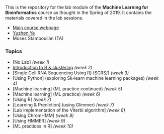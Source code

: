 This is the repository for the lab module of the **Machine Learning for Bioinformatics** course as thought in the Spring of 2019.
It contains the materials covered in the lab sessions.

  * [Main course webpage](http://homes.sice.indiana.edu/classes/spring2019/info/i529-yye/index.php)
  * [Yuzhen Ye](http://homes.soic.indiana.edu/yye/lab/index.php)
  *  Moses Stamboulian (TA)


### Topics

  * [No Lab] *(week 1)*
  * [Introduction to R & clustering](R-intro/) *(week 2)*
  * [Single Cell RNA Sequencing Using R] (SCRS/) *(week 3)*
  * [Using Python] (exploring Sk-learn machine learning packages) *(week 4)*
  * [Machine learning] (ML practice continued) *(week 5)*
  * [Machine learning] (ML practice) *(week 6)*
  * [Using R] *(week 7)*
  * [Learning & Prediction] (using Glimmer) *(week 7)*
  * [Lab implementation of the Viterbi algorithm] *(week 8)*
  * [Using ChromHMM] *(week 8)*
  * [Using HMMER] *(week 9)*
  * [ML practices in R] *(week 10)*
